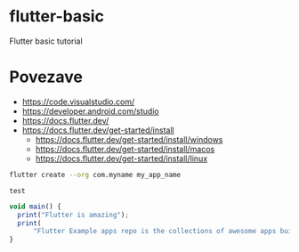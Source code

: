 
# flutter-basic
Flutter basic tutorial

# Povezave

 - https://code.visualstudio.com/
 - https://developer.android.com/studio
 - https://docs.flutter.dev/
 - https://docs.flutter.dev/get-started/install
	 - https://docs.flutter.dev/get-started/install/windows
	 - https://docs.flutter.dev/get-started/install/macos
	 - https://docs.flutter.dev/get-started/install/linux


```bash
flutter create --org com.myname my_app_name
```
```terminal
test
```

```javascript
void main() {
  print("Flutter is amazing");
  print(
      "Flutter Example apps repo is the collections of awesome apps built with flutter");
}
```
